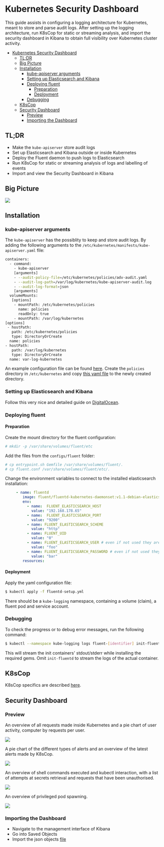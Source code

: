 # Kubernetes Security Dashboard

This guide assists in configuring a logging architecture for Kubernetes, meant to store and parse audit logs. After setting up the logging architecture, run K8sCop for static or streaming analysis, and import the security dashboard in Kibana to obtain full visibility over Kubernetes cluster activity.

<!-- vim-markdown-toc GFM -->

- [Kubernetes Security Dashboard](#kubernetes-security-dashboard)
  - [TL;DR](#tldr)
  - [Big Picture](#big-picture)
  - [Installation](#installation)
    - [kube-apiserver arguments](#kube-apiserver-arguments)
    - [Setting up Elasticsearch and Kibana](#setting-up-elasticsearch-and-kibana)
    - [Deploying fluent](#deploying-fluent)
      - [Preparation](#preparation)
      - [Deployment](#deployment)
    - [Debugging](#debugging)
  - [K8sCop](#k8scop)
  - [Security Dashboard](#security-dashboard)
    - [Preview](#preview)
    - [Importing the Dashboard](#importing-the-dashboard)

<!-- vim-markdown-toc -->

## TL;DR

- Make the `kube-apiserver` store audit logs
- Set up Elasticsearch and Kibana outside or inside Kubernetes
- Deploy the Fluent daemon to push logs to Elasticsearch
- Run K8sCop for static or streaming analysis of logs and labelling of events
- Import and view the Security Dashboard in Kibana

## Big Picture

![](images/diagram.png)

## Installation

### kube-apiserver arguments

The `kube-apiserver` has the possiblity to keep and store audit logs. By adding the following arguments to the `/etc/kubernetes/manifests/kube-apiserver.yaml` file:

```bash
containers:
  - command:
    - kube-apiserver
    [arguments]
    - --audit-policy-file=/etc/kubernetes/policies/adv-audit.yaml
    - --audit-log-path=/var/log/kubernetes/kube-apiserver-audit.log
    - --audit-log-format=json
    [arguments]
  volumeMounts:
   [options]
    - mountPath: /etc/kubernetes/policies
      name: policies
      readOnly: true
    - mountPath: /var/log/kubernetes
[options]
 - hostPath:
   path: /etc/kubernetes/policies
   type: DirectoryOrCreate
  name: policies
- hostPath:
   path: /var/log/kubernetes
   type: DirectoryOrCreate
  name: var-log-kubernetes
```

An example configuration file can be found [here](configs/kubernetes/kube-apiserver.yaml). Create the `policies` directory in `/etc/kubernetes` and copy [this yaml file](configs/kubernetes/adv-audit.yaml) to the newly created directory.

### Setting up Elasticsearch and Kibana

Follow this very nice and detailed guide on [DigitalOcean](https://www.digitalocean.com/community/tutorials/how-to-install-elasticsearch-logstash-and-kibana-elastic-stack-on-ubuntu-16-04). 

### Deploying fluent

#### Preparation

Create the mount directory for the fluent configuration:

```bash
# mkdir -p /var/share/volumes/fluent/etc
```

Add the files from the `configs/fluent` folder:

```bash
# cp entrypoint.sh Gemfile /var/share/volumes/fluent/.
# cp fluent.conf /var/share/volumes/fluent/etc/.
```

Change the environment variables to connect to the installed elasticsearch installation:

```yaml
     - name: fluentd
        image: fluent/fluentd-kubernetes-daemonset:v1.1-debian-elasticsearch
        env:
          - name:  FLUENT_ELASTICSEARCH_HOST
            value: "192.168.178.65"
          - name:  FLUENT_ELASTICSEARCH_PORT
            value: "9200"
          - name: FLUENT_ELASTICSEARCH_SCHEME
            value: "http"
          - name: FLUENT_UID
            value: "0"
          - name: FLUENT_ELASTICSEARCH_USER # even if not used they are necessary
            value: "foo"
          - name: FLUENT_ELASTICSEARCH_PASSWORD # even if not used they are necessary
            value: "bar"
        resources:
```

#### Deployment

Apply the yaml configuration file:

```bash
$ kubectl apply -f fluentd-setup.yml
```

There should be a `kube-logging` namespace, containing a volume (claim), a fluent pod and service account.

### Debugging 

To check the progress or to debug error messages, run the following command:

```bash
$ kubectl --namespace kube-logging logs fluent-[identifier] init-fluentd -f
```

This will stream the init containers' stdout/stderr while installing the required gems.
Omit `init-fluentd` to stream the logs of the actual container.

## K8sCop

K8sCop specifics are described [here](alert-system/README.md).

## Security Dashboard

### Preview

An overview of all requests made inside Kubernetes and a pie chart of user activity, computer by requests per user.

![](images/dashboard1.png)

A pie chart of the different types of alerts and an overview of the latest alerts made by K8sCop. 

![](images/dashboard2.png)

An overview of shell commands executed and kubectl interaction, with a list of attempts at secrets retrieval and requests that have been unauthorised. 

![](images/dashboard3.png)

An overview of privileged pod spawning. 

![](images/dashboard4.png)

### Importing the Dashboard

- Navigate to the management interface of Kibana
- Go into Saved Objects
- Import the json objects [file](configs/kibana/k8s-security-dashboard.json) 
